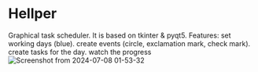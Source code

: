 # Hellper
Graphical task scheduler. It is based on tkinter &amp; pyqt5. Features: set working days (blue). create events (circle, exclamation mark, check mark). create tasks for the day. watch the progress
![Screenshot from 2024-07-08 01-53-32](https://github.com/SonicX-svg/Hellper/assets/143742185/99f78e37-d529-4e16-9d60-48f34cb0587a)
